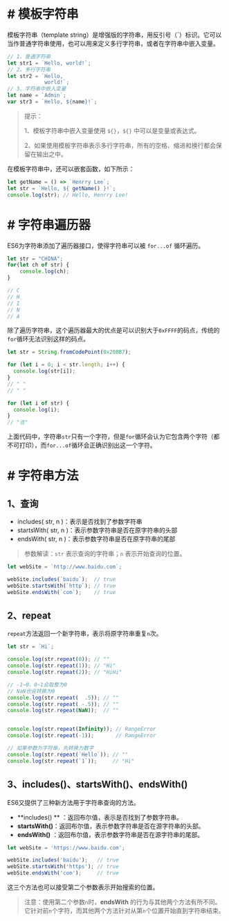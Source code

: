 # # 模板字符串

模板字符串（template string）是增强版的字符串，用反引号（`）标识。它可以当作普通字符串使用，也可以用来定义多行字符串，或者在字符串中嵌入变量。

```javascript
// 1、普通字符串
let str1 = `Hello, world!`;
// 2、多行字符串
let str2 = `Hello, 
			world!`;
// 3、字符串中嵌入变量
let name = `Admin`;
var str3 = `Hello, ${name}!`;
```

> 提示：
>
> 1、模板字符串中嵌入变量使用 `${}`，`${}` 中可以是变量或表达式。
>
> 2、如果使用模板字符串表示多行字符串，所有的空格、缩进和换行都会保留在输出之中。

在模板字符串中，还可以嵌套函数，如下所示：

```javascript
let getName = () => `Henrry Lee`;
let str = `Hello, ${ getName() }!`;
console.log(str); // Hello, Henrry Lee!
```

# # 字符串遍历器

ES6为字符串添加了遍历器接口，使得字符串可以被 `for...of` 循环遍历。

```javascript
let str = "CHINA";
for(let ch of str) {
    console.log(ch);
}

// C
// H
// I
// N
// A
```

除了遍历字符串，这个遍历器最大的优点是可以识别大于`0xFFFF`的码点，传统的`for`循环无法识别这样的码点。

```javascript
let str = String.fromCodePoint(0x20BB7);

for (let i = 0; i < str.length; i++) {
  console.log(str[i]);
}
// " "
// " "

for (let i of str) {
  console.log(i);
}
// "𠮷"
```

上面代码中，字符串`str`只有一个字符，但是`for`循环会认为它包含两个字符（都不可打印），而`for...of`循环会正确识别出这一个字符。

# # 字符串方法

## 1、查询

- includes( str, n )：表示是否找到了参数字符串
- startsWith( str, n )：表示参数字符串是否在原字符串的头部
- endsWith( str, n )：表示参数字符串是否在原字符串的尾部

> 参数解读：`str` 表示查询的字符串；`n` 表示开始查询的位置。

```javascript
let webSite = `http://www.baidu.com`;

webSite.includes(`baidu`);  // true
webSite.startsWith(`http`); // true
webSite.endsWith(`com`);    // true
```

## 2、repeat

`repeat`方法返回一个新字符串，表示将原字符串重复`n`次。

```javascript
let str = `Hi`;

console.log(str.repeat(0)); // ""
console.log(str.repeat(1)); // "Hi"
console.log(str.repeat(2)); // "HiHi"

// -1~0、0~1会取整为0
// NaN也会转换为0
console.log(str.repeat(  .5)); // ""
console.log(str.repeat( -.5)); // ""
console.log(str.repeat(NaN));  // ""


console.log(str.repeat(Infinity)); // RangeError
console.log(str.repeat(-1));       // RangeError

// 如果参数为字符串，先转换为数字
console.log(str.repeat(`Hello`)); // ""
console.log(str.repeat(`1`));     // "Hi"
```

## 3、includes()、startsWith()、endsWith()

ES6又提供了三种新方法用于字符串查询的方法。

- **includes() **   ：返回布尔值，表示是否找到了参数字符串。
- **startsWith()**：返回布尔值，表示参数字符串是否在源字符串的头部。
- **endsWith()**  ：返回布尔值，表示参数字符串是否在源字符串的尾部。

```javascript
let webSite = 'https://www.baidu.com';

webSite.includes('baidu');   // true
webSite.startsWith('https'); // true
webSite.endsWith('com');     // true
```

这三个方法也可以接受第二个参数表示开始搜索的位置。

> 注意：使用第二个参数`n`时，**endsWith** 的行为与其他两个方法有所不同。它针对前`n`个字符，而其他两个方法针对从第`n`个位置开始直到字符串结束。





